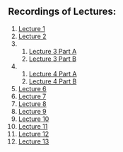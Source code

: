 ## Recordings of Lectures:

1. [Lecture 1](https://ariel-ac-il.zoom.us/rec/play/oOBPBEl7fsTUf4imbAYodsReFf6ZHJKmzjCMiHGFqtrqFsHvOjgQpmxKwtN1y1WKtARY36VQF3wDljQ.xkfrcrkgLwM9-ZwC)
2. [Lecture 2](https://ariel-ac-il.zoom.us/rec/play/DuzMJ-fLhtthwS3GayLZFWEYV_toN--Vnk0Q85uUcg2Hiyo4tui6lvgfAYkq1J3_wvzFQ9GRNF9VlwVp.KloI6RC1U_F4Wtf1)
3. 
   1. [Lecture 3 Part A](https://ariel-ac-il.zoom.us/rec/play/5gHSDL30t3xEQ3j9vud33vyr8g3wPYPLJbKakyNRdeUSAxAXM9Bz0aPsEOSj1wRq0QI7OcnGWdOg2L2h.K0mPt1p1wTfSZIKN)
   2. [Lecture 3 Part B](https://ariel-ac-il.zoom.us/rec/play/jFuADrF7uc66i9crQhGhBsgLTFdBZ3fq6G2OOUbeEoE1ZFz5osHqxrq0Go6RPkq2qnQREud6T6_NEqiS.6Yv59pMQOF_wv5j-)
4. 
   1. [Lecture 4 Part A](https://ariel-ac-il.zoom.us/rec/play/6zZQf6kIgL8Tt7lJ9axtxj9p2r6o6RC2Rg8er09RRlzata2NqMBG67U5-WDhkhtY2BdNjBG8z9NzmV8.VSHij2XgIQTgtW_7)
   2. [Lecture 4 Part B](https://ariel-ac-il.zoom.us/rec/play/wuNB0B1vjC2-NtX2zPv4VL4SMFlsyUVLcZH6p0A-aG1RF65W7OxQEQrmFwOmqfFYHPD5yAgIrQxUXUdv.X6Ky-OhoJPQj9M-s)
5. [Lecture 6](https://ariel-ac-il.zoom.us/rec/play/IEI58C17N2r-LhgyOLQ2hMGncm_VfHjk3bGPliSlfWaTVLJ4wafxKob8-1z_40Xr898MQspc75hNqhmi.Ez6yMeJ76e63Lnx4)
6. [Lecture 7](https://ariel-ac-il.zoom.us/rec/play/jsCUGYTwrDC_WNTVbi3OSTTjOF4ViVj_w6yTjHiWhhHgAQmHZsvv396NY2bxRT7PIWuBw4r_WN31YmUl.VlanEwuuGGd5_mqG)
7. [Lecture 8](https://ariel-ac-il.zoom.us/rec/play/jgc10PZ659Odn7_cu1mf3q05hbCxzqQ8xi8ZGEVaa1iUDC0MkoPvKrazwvTf2_dzweQ5TtHLk_jnQNla.F7TXEBQZi-Dic5K4)
8. [Lecture 9](https://ariel-ac-il.zoom.us/rec/play/8EjfH2wlMi781TPi2UH41XfU_E3x0c1tXLR4JwA8Omil-Mj3ae-mrurab3YiGXQa62_xWb8NYmIHdOBp.Y1oOkW_xsN7LexpP)
9. [Lecture 10](https://ariel-ac-il.zoom.us/rec/play/HQ_mV7Sykiuaw3SJpLd2r0mIOwH2d3cOX4qYQuIpUzWIhFPS2Sc1RtfWAgGqybuBD2944O8v_WSlMt_f.fwkTIVYgvq_SGajs)
10. [Lecture 11](https://ariel-ac-il.zoom.us/rec/play/9SRZr2bn_Uuy5tahcWzLxrLi0k9HkK7wiQahF2AF3IZh5DPkAgRjCFXFLBIkru0zgYQ1ev2iw4fqagf_.sgKgmwPkU6f6CeNs)
11. [Lecture 12](https://ariel-ac-il.zoom.us/rec/play/Pr8fjB6AAt1zRK8toMdVwBbGLJ_tjZsGevY7iMzn6CGEUN32S-eYfTTJogNjI4S8k-xyvQWNFCIwt2ak.VVaCf5ZFl6aP6dH-)
12. [Lecture 13](https://ariel-ac-il.zoom.us/rec/play/iQwHaU2_Iww3h9mUxdOKZ0se_vEOcoNnOhhq-wkjSvFo2eYyQ0TusxTb-j3I_pEesRHtekiqzRmoAw6L.9Zks1ZKGEoQTRCr7)

